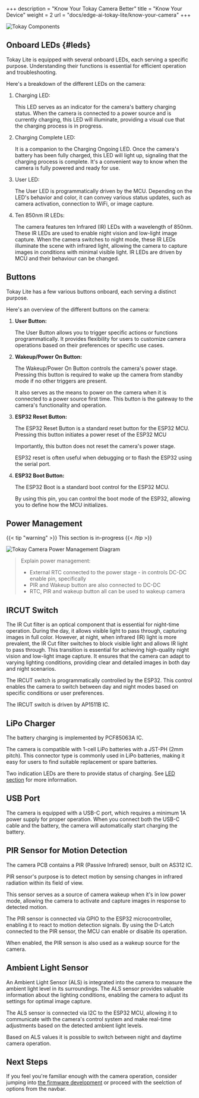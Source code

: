 +++
description = "Know Your Tokay Camera Better"
title = "Know Your Device"
weight = 2
url = "docs/edge-ai-tokay-lite/know-your-camera"
+++

![Tokay Components](/images/tokay-lite/tokay-components.jpg)

## Onboard LEDs {#leds}

Tokay Lite is equipped with several onboard LEDs, each serving a
specific purpose. Understanding their functions is essential for
efficient operation and troubleshooting.

Here's a breakdown of the different LEDs on the camera:

1. Charging LED:

    This LED serves as an indicator for the camera's battery
    charging status. When the camera is connected to a power source and
    is currently charging, this LED will illuminate, providing a visual cue
    that the charging process is in progress.

2. Charging Complete LED:

    It is a companion to the Charging Ongoing LED. Once the camera's battery has
    been fully charged, this LED will light up, signaling that the charging
    process is complete. It's a convenient way to know when the camera is fully
    powered and ready for use.

3. User LED:

    The User LED is programmatically driven by the MCU.
    Depending on the LED's behavior and color, it can convey various status
    updates, such as camera activation, connection to WiFi, or image capture.

4. Ten 850nm IR LEDs:

    The camera features ten Infrared (IR) LEDs with a wavelength of 850nm.
    These IR LEDs are used to enable night vision and low-light image capture.
    When the camera switches to night mode, these IR LEDs illuminate the scene
    with infrared light, allowing the camera to capture images in conditions with
    minimal visible light. IR LEDs are driven by MCU and their behaviour can be
    changed.

## Buttons

Tokay Lite has a few various buttons onboard, each serving a distinct purpose.

Here's an overview of the different buttons on the camera:

1. **User Button:**

    The User Button allows you to trigger specific actions or functions
    programmatically. It provides flexibility for users to customize camera
    operations based on their preferences or specific use cases.

2. **Wakeup/Power On Button:**

    The Wakeup/Power On Button controls the camera's power stage.
    Pressing this button is required to wake up the camera from standby mode
    if no other triggers are present.

    It also serves as the means to power on the camera when it is connected to
    a power source first time. This button is the gateway to the camera's functionality and operation.

3. **ESP32 Reset Button:**

    The ESP32 Reset Button is a standard reset button for the ESP32 MCU.
    Pressing this button initiates a power reset of the ESP32 MCU

    Importantly, this button does not reset the camera's power stage.

    ESP32 reset is often useful when debugging or to flash the ESP32 using the
    serial port.

4. **ESP32 Boot Button:**

    The ESP32 Boot is a standard boot control for the ESP32 MCU.

    By using this pin, you can control the boot mode of the ESP32,
    allowing you to define how the MCU initializes.

## Power Management

{{< tip "warning" >}}
This section is in-progress
{{< /tip >}}

![Tokay Camera Power Management Diagram](/images/placeholder.png)

> Explain power management:
> * External RTC connected to the power stage - in controls DC-DC enable pin, specifically
> * PIR and Wakeup button are also connected to DC-DC
> * RTC, PIR and wakeup button all can be used to wakeup camera

## IRCUT Switch

The IR Cut filter is an optical component that is essential for night-time
operation. During the day, it allows visible light to pass through, capturing
images in full color. However, at night, when infrared (IR) light is more
prevalent, the IR Cut filter switches to block visible light and allows IR light
to pass through. This transition is essential for achieving high-quality night
vision and low-light image capture. It ensures that the camera can adapt to
varying lighting conditions, providing clear and detailed images in both day and
night scenarios.

The IRCUT switch is programmatically controlled by the ESP32. This control enables
the camera to switch between day and night modes based on specific conditions or
user preferences.

The IRCUT switch is driven by AP1511B IC.

## LiPo Charger

The battery charging is implemented by PCF85063A IC.

The camera is compatible with 1-cell LiPo batteries with a JST-PH (2mm pitch).
This connector type is commonly used in LiPo batteries, making it easy for users
to find suitable replacement or spare batteries.

Two indication LEDs are there to provide status of charging. See [LED section](#leds) for more information.

## USB Port

The camera is equipped with a USB-C port, which requires a minimum 1A
power supply for proper operation. When you connect both the USB-C cable
and the battery, the camera will automatically start charging the battery.

## PIR Sensor for Motion Detection

The camera PCB contains a PIR (Passive Infrared) sensor, built on AS312 IC.

PIR sensor's purpose is to detect motion by sensing changes in infrared
radiation within its field of view.

This sensor serves as a source of camera wakeup when it's in low power mode,
allowing the camera to activate and capture images in response to detected motion.

The PIR sensor is connected via GPIO to the ESP32 microcontroller, enabling it to
react to motion detection signals. By using the D-Latch connected to the PIR
sensor, the MCU can enable or disable its operation.

When enabled, the PIR senson is also used as a wakeup source for the camera.

## Ambient Light Sensor

An Ambient Light Sensor (ALS) is integrated into the camera to measure the ambient
light level in its surroundings. The ALS sensor provides valuable information
about the lighting conditions, enabling the camera to adjust its settings for
optimal image capture.

The ALS sensor is connected via I2C to the ESP32 MCU, allowing it to communicate
with the camera's control system and make real-time adjustments based on the
detected ambient light levels.

Based on ALS values it is possible to switch between night and daytime camera
operation.

## Next Steps

If you feel you're familiar enough with the camera operation, consider jumping
into [the firmware development](../firmware) or proceed with the seelction of
options from the navbar.

